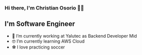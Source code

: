 ### Hi there, I'm Christian Osorio 👋🚀

## I'm Software Engineer

- 🔭 I’m currently working at Yalutec as Backend Developer Mid
- 🤓 I’m currently learning AWS Cloud
- ⚽ I love practicing soccer
<!--
**ccdosorio/ccdosorio** is a ✨ _special_ ✨ repository because its `README.md` (this file) appears on your GitHub profile.

Here are some ideas to get you started:

- 🔭 I’m currently working on ...
- 🌱 I’m currently learning ...
- 👯 I’m looking to collaborate on ...
- 🤔 I’m looking for help with ...
- 💬 Ask me about ...
- 📫 How to reach me: ...
- 😄 Pronouns: ...
- ⚡ Fun fact: ...
-->
